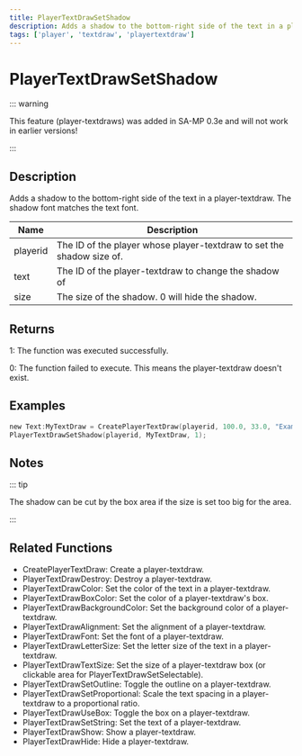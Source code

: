 ```yaml
---
title: PlayerTextDrawSetShadow
description: Adds a shadow to the bottom-right side of the text in a player-textdraw.
tags: ['player', 'textdraw', 'playertextdraw']
---
```


# PlayerTextDrawSetShadow

<TagLinks />

::: warning

This feature (player-textdraws) was added in SA-MP 0.3e and will not work in earlier versions!

:::

## Description

Adds a shadow to the bottom-right side of the text in a player-textdraw. The shadow font matches the text font.


| Name | Description |
|------|-------------|
|playerid | The ID of the player whose player-textdraw to set the shadow size of.|
|text | The ID of the player-textdraw to change the shadow of|
|size | The size of the shadow. 0 will hide the shadow.|


## Returns

 1: The function was executed successfully. 

 0: The function failed to execute. This means the player-textdraw doesn't exist.


## Examples


```c
new Text:MyTextDraw = CreatePlayerTextDraw(playerid, 100.0, 33.0, "Example Text");
PlayerTextDrawSetShadow(playerid, MyTextDraw, 1);
```


## Notes

::: tip

The shadow can be cut by the box area if the size is set too big for the area.

:::


## Related Functions


-  CreatePlayerTextDraw: Create a player-textdraw.
-  PlayerTextDrawDestroy: Destroy a player-textdraw.
-  PlayerTextDrawColor: Set the color of the text in a player-textdraw.
-  PlayerTextDrawBoxColor: Set the color of a player-textdraw's box.
-  PlayerTextDrawBackgroundColor: Set the background color of a player-textdraw.
-  PlayerTextDrawAlignment: Set the alignment of a player-textdraw.
-  PlayerTextDrawFont: Set the font of a player-textdraw.
-  PlayerTextDrawLetterSize: Set the letter size of the text in a player-textdraw.
-  PlayerTextDrawTextSize: Set the size of a player-textdraw box (or clickable area for PlayerTextDrawSetSelectable).
-  PlayerTextDrawSetOutline: Toggle the outline on a player-textdraw.
-  PlayerTextDrawSetProportional: Scale the text spacing in a player-textdraw to a proportional ratio.
-  PlayerTextDrawUseBox: Toggle the box on a player-textdraw.
-  PlayerTextDrawSetString: Set the text of a player-textdraw.
-  PlayerTextDrawShow: Show a player-textdraw.
-  PlayerTextDrawHide: Hide a player-textdraw.